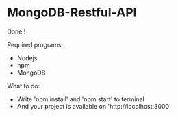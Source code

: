 # MongoDB-Restful-API
Done !

Required programs:
  - Nodejs
  - npm
  - MongoDB
  
What to do:
  - Write 'npm install' and 'npm start' to terminal
  - And your project is available on 'http://localhost:3000'
